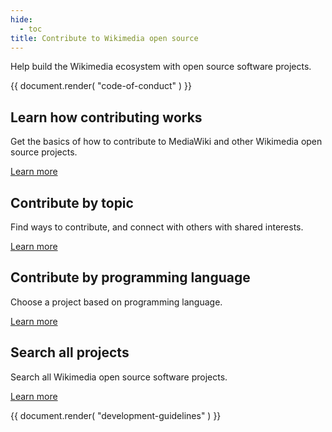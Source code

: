 ```yaml
---
hide:
  - toc
title: Contribute to Wikimedia open source
---
```


Help build the Wikimedia ecosystem with open source software projects.

{{ document.render( "code-of-conduct" ) }}

## Learn how contributing works

Get the basics of how to contribute to MediaWiki and other Wikimedia open source projects.

[Learn more](overview.md)

## Contribute by topic

Find ways to contribute, and connect with others with shared interests.

[Learn more](by-topic.md)

## Contribute by programming language

Choose a project based on programming language.

[Learn more](by-language.md)

## Search all projects

Search all Wikimedia open source software projects.

[Learn more](search.md)

{{ document.render( "development-guidelines" ) }}
